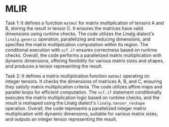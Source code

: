 # MLIR

Task 1: It defines a function `matmul` for matrix multiplication of tensors A and B, storing the result in tensor C. It ensures the matrices have valid dimensions using runtime checks. The code utilizes the Linalg dialect's `linalg.generic` operation, parallelizing and reducing dimensions, and specifies the matrix multiplication computation within its region. The conditional execution with `scf.if` ensures correctness based on runtime checks. Overall, the code performs a parallelized matrix multiplication with dynamic dimensions, offering flexibility for various matrix sizes and shapes, and produces a tensor representing the result.

Task 2: It defines a matrix multiplication function `matmul` operating on integer tensors. It checks the dimensions of matrices A, B, and C, ensuring they satisfy matrix multiplication criteria. The code utilizes affine maps and parallel loops for efficient computation. The `scf.if` statement conditionally executes the matrix multiplication logic based on runtime checks, and the result is reshaped using the Linalg dialect's `linalg.tensor_reshape` operation. Overall, the code represents a parallelized integer matrix multiplication with dynamic dimensions, suitable for various matrix sizes, and outputs an integer tensor representing the result.
